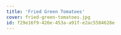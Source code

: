 ```yaml
---
title: 'Fried Green Tomatoes'
cover: fried-green-tomatoes.jpg
id: f29e16f9-426e-453a-a91f-e2ac5504628e
---
```

